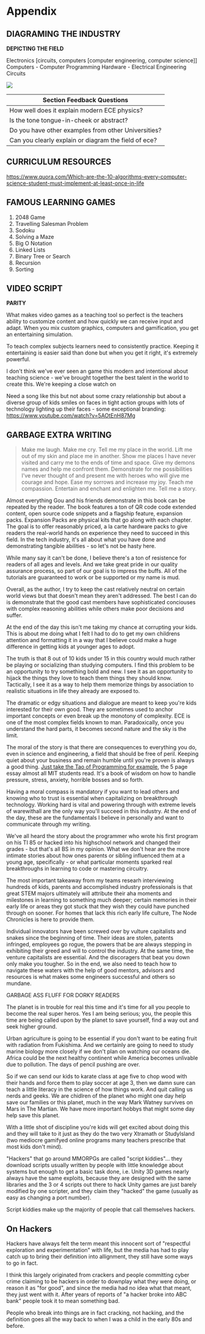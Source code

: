 # Appendix


## DIAGRAMING THE INDUSTRY

**DEPICTING THE FIELD**

Electronics [circuits, computers [computer engineering, computer science]]
Computers - Computer Programming
Hardware - Electrical Engineering Circuits



![](http://span.ece.utah.edu/uploads/ECElogo.png)


| Section Feedback Questions |
| -- |
| How well does it explain modern ECE physics? |
| Is the tone tongue-in-cheek or abstract? |
| Do you have other examples from other Universities? |
| Can you clearly explain or diagram the field of ece? |


## CURRICULUM RESOURCES

[https://www.quora.com/Which-are-the-10-algorithms-every-computer-science-student-must-implement-at-least-once-in-life ](https://www.quora.com/Which-are-the-10-algorithms-every-computer-science-student-must-implement-at-least-once-in-life )



## FAMOUS LEARNING GAMES

1. 2048 Game
2. Travelling Salesman Problem
3. Sodoku
4. Solving a Maze
5. Big O Notation
6. Linked Lists
7. Binary Tree or Search
8. Recursion
9. Sorting



 ## VIDEO SCRIPT

**PARITY**

What makes video games as a teaching tool so perfect is the teachers ability to customize content and how quickly we can receive input and adapt. When you mix custom graphics, computers and gamification, you get an entertaining simulation. 

To teach complex subjects learners need to consistently practice. Keeping it entertaining is easier said than done but when you get it right, it's extremely powerful.

I don't think we've ever seen an game this modern and intentional about teaching science - we've brought together the best talent in the world to create this. We're keeping a close watch on 

Need a song like this but not about some crazy relationship but about a diverse group of kids smiles on faces in tight action groups with lots of technology lighting up their faces - some exceptional branding: https://www.youtube.com/watch?v=5AOtEnH87Mg

## GARBAGE EXTRA WRITING

> Make me laugh. Make me cry. Tell me my place in the world. Lift me out of my skin and place me in another. Show me places I have never visited and carry me to the ends of time and space. Give my demons names and help me confront them. Demonstrate for me possibilities I've never thought of and present me with heroes who will give me courage and hope. Ease my sorrows and increase my joy. Teach me compassion. Entertain and enchant and enlighten me.  Tell me a story. 


Almost everything Gou and his friends demonstrate in this book can be repeated by the reader. The book features a ton of QR code code extended content, open source code snippets and a flagship feature, expansion packs. Expansion Packs are physical kits that go along with each chapter. The goal is to offer reasonably priced, a la carte hardware packs to give readers the real-world hands on experience they need to succeed in this field. In the tech industry, it's all about what you have done and demonstrating tangible abilities - so let's not be hasty here. 

While many say it can't be done, I believe there's a ton of resistence for readers of all ages and levels. And we take great pride in our quality assurance process, so part of our goal is to impress the buffs. All of the tutorials are guaranteed to work or be supported or my name is mud.


Overall, as the author, I try to keep the cast relatively neutral on certain world views but that doesn't mean they aren't addressed. The best I can do is demonstrate that the good cast members have sophisticated conciouses with complex reasoning abilities while others make poor decisions and suffer. 

At the end of the day this isn't me taking my chance at corrupting your kids. This is about me doing what I felt I had to do to get my own childrens attention and formatting it in a way that I believe could make a huge difference in getting kids at younger ages to adopt.

The truth is that 8 out of 10 kids under 15 in this country would much rather be playing or socializing than studying computers. I find this problem to be an opportunity to try something bold and new.  I see it as an opportunity to hijack the things they love to teach them things they should know. Tactically, I see it as a way to help them memorize things by association to realistic situations in life they already are exposed to.

The dramatic or edgy situations and dialogue are meant to keep you're kids interested for their own good. They are sometimes used to anchor important concepts or even break up the monotony of complexity. ECE is one of the most complex fields known to man. Paradoxically, once you understand the hard parts, it becomes second nature and the sky is the limit. 

The moral of the story is that there are consequences to everything you do, even in science and engineering, a field that should be free of peril. Keeping quiet about your business and remain humble until you're proven is always a good thing. [Just take the Tao of Programming for example](https://www.google.com/url?sa=t&rct=j&q=&esrc=s&source=web&cd=1&cad=rja&uact=8&ved=0ahUKEwjk26HEscbLAhXInIMKHSa2C2wQFggdMAA&url=http%3A%2F%2Fwww.mit.edu%2F~xela%2Ftao.html&usg=AFQjCNEUxXeIMdY1u9TUk4LmKS3T3CoMNA&sig2=IStx6t9GxRo-INzO4wU2ug), the 5 page essay almost all MIT students read. It's a book of wisdom on how to handle pressure, stress, anxiety, horrible bosses and so forth. 

Having a moral compass is mandatory if you want to lead others and knowing who to trust is essential when capitalizing on breakthrough technology. Working hard is vital and powering through with extreme levels of warewithall are the only way you'll succeed in this industry. At the end of the day, these are the fundamentals I believe in personally and want to communicate through my writing.

We've all heard the story about the programmer who wrote his first program on his TI 85 or hacked into his highschool network and changed their grades - but that's all BS in my opinion. What we don't hear are the more intimate stories about how ones parents or sibling influenced them at a young age, specifically - or what particular moments sparked real breakthroughs in learning to code or mastering circuitry. 

The most important takeaway from my teams researh interviewing hundreds of kids, parents and accomplished industry professionals is that great STEM majors ultimately will attribute their aha moments and milestones in learning to something much deeper; certain memories in their early life or areas they got stuck that they wish they could have punched through on sooner. For homes that lack this rich early life culture, The Node Chronicles is here to provide them. 

Individual innovators have been screwed over by vulture capitalists and snakes since the beginning of time. Their ideas are stolen, patents infringed, employees go rogue, the powers that be are always stepping in exhibiting their greed and will to control the industry. At the same time, the venture capitalists are essential. And the discoragers that beat you down only make you tougher. So in the end, we also need to teach how to navigate these waters with the help of good mentors, advisors and resources is what makes some engineers successful and others so mundane. 


GARBAGE ASS FLUFF FOR DORKY READERS

The planet is in trouble for real this time and it's time for all you people to become the real super heros. Yes I am being serious; you, the people this time are being called upon by the planet to save yourself, find a way out and seek higher ground. 

Urban agriculture is going to be essential if you don't want to be eating fruit with radiation from Fukishima. And we certainly are going to need to study marine biology more closely if we don't plan on watching our oceans die. Africa could be the next healthy continent while America becomes unlivable due to pollution. The days of pencil pushing are over.

So if we can send our kids to karate class at age five to chop wood with their hands and force them to play soccer at age 3, then we damn sure can teach a little literacy in the science of how things work. And quit calling us nerds and geeks. We are chidlren of the planet who might one day help save our families or this planet, much in the way Mark Watney survives on Mars in The Martian. We have more important hobbys that might some day help save this planet. 

With a little shot of discipline you're kids will get excited about doing this and they will take to it just as they do the two very Xtramath or StudyIsland (two mediocre gamifyed online programs many teachers prescribe that most kids don't mind). 



"Hackers" that go around MMORPGs are called "script kiddies"... they download scripts usually written by people with little knowledge about systems but enough to get a basic task done, i.e. Unity 3D games nearly always have the same exploits, because they are designed with the same libraries and the 3 or 4 scripts out there to hack Unity games are just barely modified by one scripter, and they claim they "hacked" the game (usually as easy as changing a port number).

Script kiddies make up the majority of people that call themselves hackers.

## On Hackers

Hackers have always felt the term meant this innocent sort of "respectful exploration and experimentation" with life, but the media has had to play catch up to bring their definition into allignment, they still have some ways to go in fact.

I think this largely originated from crackers and people committing cyber crime claiming to be hackers in order to downplay what they were doing, or reason it as "for good", and since the media had no idea what that meant, they just went with it. After years of reports of "a hacker broke into ABC bank" people took it to mean something bad.

People who break into things are in fact cracking, not hacking, and the definition goes all the way back to when I was a child in the early 80s and before.
